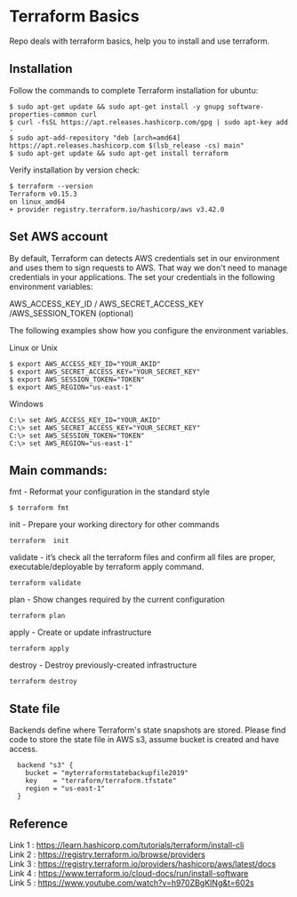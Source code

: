 # Terraform Basics
Repo deals with terraform basics, help you to install and use terraform.

## Installation
Follow the commands to complete Terraform installation for ubuntu:
```
$ sudo apt-get update && sudo apt-get install -y gnupg software-properties-common curl
$ curl -fsSL https://apt.releases.hashicorp.com/gpg | sudo apt-key add -
$ sudo apt-add-repository "deb [arch=amd64] https://apt.releases.hashicorp.com $(lsb_release -cs) main"
$ sudo apt-get update && sudo apt-get install terraform
```
Verify installation by version check:

```
$ terraform --version
Terraform v0.15.3
on linux_amd64
+ provider registry.terraform.io/hashicorp/aws v3.42.0
```

## Set AWS account
By default, Terraform can detects AWS credentials set in our environment and uses them to sign requests to AWS. That way we don't need to manage credentials in your applications. The set your credentials in the following environment variables:

AWS_ACCESS_KEY_ID / AWS_SECRET_ACCESS_KEY /AWS_SESSION_TOKEN (optional)

The following examples show how you configure the environment variables.

Linux or Unix

```
$ export AWS_ACCESS_KEY_ID="YOUR_AKID"
$ export AWS_SECRET_ACCESS_KEY="YOUR_SECRET_KEY"
$ export AWS_SESSION_TOKEN="TOKEN"
$ export AWS_REGION="us-east-1"
```

Windows
```
C:\> set AWS_ACCESS_KEY_ID="YOUR_AKID"
C:\> set AWS_SECRET_ACCESS_KEY="YOUR_SECRET_KEY"
C:\> set AWS_SESSION_TOKEN="TOKEN"
C:\> set AWS_REGION="us-east-1"
```

## Main commands:
fmt - Reformat your configuration in the standard style
```
$ terraform fmt
```
init - Prepare your working directory for other commands 
```
terraform  init
```
validate - it’s check all the terraform files and confirm all files are proper, executable/deployable by terraform apply command.
```
terraform validate
```
plan - Show changes required by the current configuration
```
terraform plan
```
apply - Create or update infrastructure
```
terraform apply
```
destroy - Destroy previously-created infrastructure
```
terraform destroy
```

## State file
Backends define where Terraform's state snapshots are stored. Please find code to store the state file in AWS s3, 
assume bucket is created and have access.
```
  backend "s3" {
    bucket = "myterraformstatebackupfile2019"
    key    = "terraform/terraform.tfstate"
    region = "us-east-1"
  }
```
## Reference
Link 1 : https://learn.hashicorp.com/tutorials/terraform/install-cli </br>
Link 2 : https://registry.terraform.io/browse/providers </br>
Link 3 : https://registry.terraform.io/providers/hashicorp/aws/latest/docs </br>
Link 4 : https://www.terraform.io/cloud-docs/run/install-software  </br>
Link 5 : https://www.youtube.com/watch?v=h970ZBgKINg&t=602s  </br>
